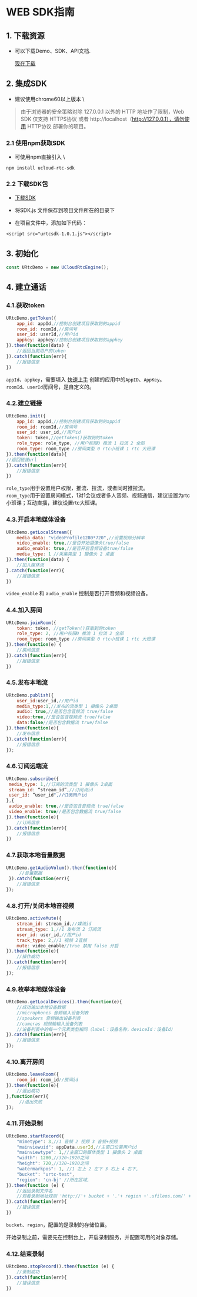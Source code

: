 

# WEB SDK指南

## 1. 下载资源

  - 可以下载Demo、SDK、API文档.
  
    [现在下载](https://github.com/ucloud/urtc-js-demo.git)

## 2. 集成SDK

  - 建议使用chrome60以上版本    \\

>由于浏览器的安全策略对除 127.0.0.1 以外的 HTTP 地址作了限制，Web SDK 仅支持  HTTPS协议  或者 http://localhost（http://127.0.0.1），请勿使用  HTTP协议  部署你的项目。 


### 2.1 使用npm获取SDK

  - 可使用npm直接引入  \\

```
npm install ucloud-rtc-sdk
```

### 2.2 下载SDK包

  - [下载SDK](http://urtcsdk.cn-bj.ufileos.com/URTCSdk_web.zip)

  - 将SDK.js 文件保存到项目文件所在的目录下

  - 在项目文件中，添加如下代码：

```
<script src="urtcsdk-1.0.1.js"></script>
```

## 3. 初始化


```js
const URtcDemo = new UCloudRtcEngine();  
```

## 4. 建立通话

### 4.1.获取token  

```js
URtcDemo.getToken({
    app_id: appId,//控制台创建项目获取到的appid
    room_id: roomId,//房间号
    user_id: userId,//用户id
    appkey: appkey//控制台创建项目获取到的appkey
}).then(function(data) {
    //返回当前用户的token 
}).catch(function(err){
    //报错信息 
})
```

`appId`、`appkey`，需要填入 [快速上手](/video/urtc/quick.md) 创建的应用中的`AppID`、`AppKey`。  
`roomId`、`userId`房间号，是自定义的。


### 4.2.建立链接  

```js
URtcDemo.init({  
    app_id: appId,//控制台创建项目获取到的appid
    room_id: roomId,//房间号
    user_id: user_id,//用户id
    token: token,//getToken()获取到的token
    role_type: role_type, //用户权限0 推流 1 拉流 2 全部
    room_type: room_type //房间类型 0 rtc小班课 1 rtc 大班课 
}).then(function(data){  
//返回链接url 
}).catch(function(err){
    //报错信息 
}) 
```

`role_type`用于设置用户权限，推流、拉流，或者同时推拉流。  
`room_type`用于设置房间模式，1对1会议或者多人音频、视频通信，建议设置为rtc小班课；互动直播，建议设置rtc大班课。

### 4.3.开启本地媒体设备

```js
URtcDemo.getLocalStream({
    media_data: "videoProfile1280*720",//设置视频分辨率
    video_enable: true,//是否开始摄像头true/false
    audio_enable: true,//是否开启音频设备true/false
    media_type: 1 //采集类型 1 摄像头 2 桌面
}).then(function(data) {
    //加入媒体流
}.catch(function(err){
    //报错信息 
}) 
```

`video_enable` 和 `audio_enable` 控制是否打开音频和视频设备。


### 4.4.加入房间

```js
URtcDemo.joinRoom({
    token: token, //getToken()获取到的token
    role_type: 2, //用户权限0 推流 1 拉流 2 全部
    room_type: room_type //房间类型 0 rtc小班课 1 rtc 大班课
}).then(function(e) {
    //房间信息
}).catch(function(err){
    //报错信息 
}) 
```


### 4.5.发布本地流

```js
URtcDemo.publish({  
    user_id:user_id,//用户id  
    media_type:1,//发布的流类型 1 摄像头 2桌面  
    audio: true,//是否包含音频流 true/false
    video:true,//是否包含视频流 true/false
    data:false//是否包含数据流 true/false
}).then(function(e){  
    //发布信息 
}).catch(function(err){
    //报错信息 
});  
```

### 4.6.订阅远端流 

```js
URtcDemo.subscribe({  
 media_type: 1,//订阅的流类型 1 摄像头 2桌面  
 stream_id: “stream_id”,//订阅流id  
 user_id: “user_id",//订阅用户id  
},{  
 audio_enable: true,//是否包含音频流 true/false
 video_enable: true//是否包含数据流 true/false
}).then(function(e){  
    //订阅信息  
}).catch(function(err){
    //报错信息 
}) 
```

### 4.7.获取本地音量数据

```js
URtcDemo.getAudioVolum().then(function(e){  
     //音量数据  
 }).catch(function(err){
    //报错信息 
});
```

### 4.8.打开/关闭本地音视频

```js
URtcDemo.activeMute({  
    stream_id: stream_id,//媒流id   
    stream_type: 1,//1 发布流 2 订阅流  
    user_id: user_id,//用户id  
    track_type: 2,//1 视频 2音频  
    mute: video_enable//true 禁用 false 开启  
}).then(function(e){  
    //操作成功  
}).catch(function(err){
    //报错信息 
});

```

### 4.9.枚举本地媒体设备

```js
URtcDemo.getLocalDevices().then(function(e){  
    //成功输出本地设备数据  
    //microphones 音频输入设备列表   
    //speakers 音频输出设备列表  
    //cameras 视频输输入设备列表  
    //设备列表中的每一个元素类型相同（label：设备名称，deviceId：设备Id）   
}).catch(function(err){
    //报错信息 
});
```

### 4.10.离开房间

```js
URtcDemo.leaveRoom({  
    room_id: room_id//房间id  
}).then(function(e){  
    //退出成功  
},function(err){  
     //退出失败  
}); 
```

### 4.11.开始录制

```js
URtcDemo.startRecord({
    "mimetype": 3,//1 音频 2 视频 3 音频+视频
    "mainviewuid": appData.userId,//主窗口位置用户id
    "mainviewtype": 1,//主窗口的媒体类型 1 摄像头 2 桌面
    "width": 1280,//320~1920之间
    "height": 720,//320~1920之间
    "watermarkpos": 1, //1 左上 2 左下 3 右上 4 右下,
    "bucket": "urtc-test",
    "region": 'cn-bj' //所在区域,
}).then(function (e) {
    //返回录制文件名
    //观看录制地址规则 'http://'+ bucket + '.'+ region +'.ufileos.com/' + e.data.FileName  
}).catch(function(err){
    //错误信息
})
```

`bucket`、`region`，配置的是录制的存储位置。

>
开始录制之前，需要先在控制台上，开启录制服务，并配置可用的对象存储。


### 4.12.结束录制

```js
URtcDemo.stopRecord().then(function (e) {
    //录制成功  
}).catch(function(err){
    //错误信息
})
```
